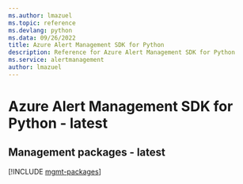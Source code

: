 ```yaml
---
ms.author: lmazuel
ms.topic: reference
ms.devlang: python
ms.data: 09/26/2022
title: Azure Alert Management SDK for Python
description: Reference for Azure Alert Management SDK for Python
ms.service: alertmanagement
author: lmazuel
---
```

# Azure Alert Management SDK for Python - latest

## Management packages - latest
[!INCLUDE [mgmt-packages](alert-management-mgmt-index.md)]